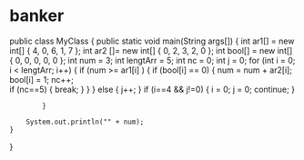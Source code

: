 # banker
public class MyClass {
    public static void main(String args[]) {
        int ar1[] = new int[] { 4, 0, 6, 1, 7 };
        int ar2 []= new int[] { 0, 2, 3, 2, 0 };
        int bool[] = new int[] { 0, 0, 0, 0, 0 };
        int num = 3;
        int lengtArr = 5;
            int nc = 0;
            int j = 0;
            for (int i = 0; i < lengtArr; i++)
            {
                if (num >= ar1[i] )
                {
                   if (bool[i] == 0)
                    {
                      num = num + ar2[i];
                        bool[i] = 1;
                        nc++;                             
                                                if (nc==5)
                                             {
                                                break;
                                             }
                    }
                }
                else
                {
                    j++;
                }
                      if (i==4  && j!=0)
                      {
                         i = 0;
                         j = 0;
                        continue;
                      }
               
            }

        System.out.println("" + num);
    }
}
